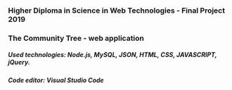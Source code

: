### Higher Diploma in Science in Web Technologies - Final Project 2019
### The Community Tree - web application

##### Used technologies: Node.js, MySQL, JSON, HTML, CSS, JAVASCRIPT, jQuery. 
##### Code editor: Visual Studio Code
